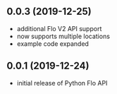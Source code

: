## 0.0.3 (2019-12-25)

* additional Flo V2 API support
* now supports multiple locations
* example code expanded

## 0.0.1 (2019-12-24)

* initial release of Python Flo API
